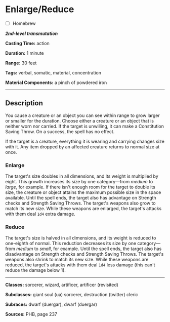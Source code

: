 # Enlarge/Reduce

- [ ] Homebrew

***2nd-level transmutation***

**Casting Time:** action

**Duration:** 1 minute

**Range:** 30 feet

**Tags:** verbal, somatic, material, concentration

**Material Components:** a pinch of powdered iron

---

## Description
You cause a creature or an object you can see within range to grow larger or smaller for the duration.
Choose either a creature or an object that is neither worn nor carried.
If the target is unwilling, it can make a Constitution Saving Throw.
On a success, the spell has no effect.

If the target is a creature, everything it is wearing and carrying changes size with it.
Any item dropped by an affected creature returns to normal size at once.

### Enlarge
The target's size doubles in all dimensions, and its weight is multiplied by eight.
This growth increases its size by one category&mdash;from *medium* to *large*, for example.
If there isn't enough room for the target to double its size, the creature or object attains the maximum possible size in the space available.
Until the spell ends, the target also has advantage on Strength checks and Strength Saving Throws.
The target's weapons also grow to match its new size.
While these weapons are enlarged, the target's attacks with them deal `1d4` extra damage.

### Reduce
The target's size is halved in all dimensions, and its weight is reduced to one-eighth of normal.
This reduction decreases its size by one category&mdash;from *medium* to *small*, for example.
Until the spell ends, the target also has disadvantage on Strength checks and Strength Saving Throws.
The target's weapons also shrink to match its new size.
While these weapons are reduced, the target's attacks with them deal `1d4` less damage (this can't reduce the damage below 1).

---

**Classes:** sorcerer, wizard, artificer, artificer (revisited)

**Subclasses:** giant soul (ua) sorcerer, destruction (twitter) cleric

**Subraces:** dwarf (duergar), dwarf (duergar)

**Sources:** PHB, page 237
